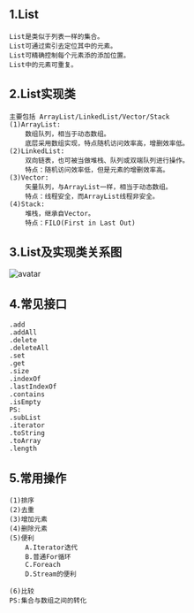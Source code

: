 ## 1.List ##

	List是类似于列表一样的集合。 
	List可通过索引去定位其中的元素。
	List可精确控制每个元素添的添加位置。
	List中的元素可重复。


## 2.List实现类 ##
	主要包括 ArrayList/LinkedList/Vector/Stack
	(1)ArrayList:
		数组队列，相当于动态数组。
		底层采用数组实现，特点随机访问效率高，增删效率低。
	(2)LinkedList:
		双向链表，也可被当做堆栈、队列或双端队列进行操作。
		特点：随机访问效率低，但是元素的增删效率高。
	(3)Vector:
		矢量队列，与ArrayList一样，相当于动态数组。
		特点：线程安全，而ArrayList线程非安全。
	(4)Stack:
		堆栈，继承自Vector。
		特点：FILO(First in Last Out)

## 3.List及实现类关系图 ##

![avatar](../Collection02.png)


## 4.常见接口 ##
	.add
	.addAll
	.delete
	.deleteAll
	.set
	.get
	.size
	.indexOf
	.lastIndexOf
	.contains
	.isEmpty
	PS:
	.subList
	.iterator
	.toString
	.toArray
	.length

## 5.常用操作 ##
	(1)排序 
	(2)去重
	(3)增加元素
	(4)删除元素
	(5)便利
		A.Iterator迭代
		B.普通For循环
		C.Foreach
		D.Stream的便利
		
	(6)比较
	PS:集合与数组之间的转化



